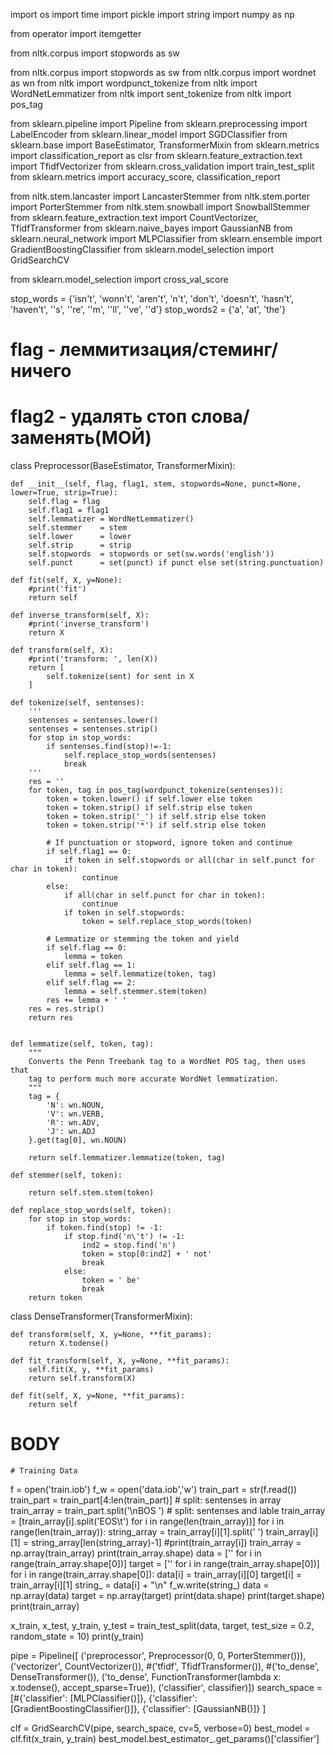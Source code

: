 import os
import time
import pickle
import string
import numpy as np

from operator import itemgetter

from nltk.corpus import stopwords as sw

from nltk.corpus import stopwords as sw
from nltk.corpus import wordnet as wn
from nltk import wordpunct_tokenize
from nltk import WordNetLemmatizer
from nltk import sent_tokenize
from nltk import pos_tag

from sklearn.pipeline import Pipeline
from sklearn.preprocessing import LabelEncoder
from sklearn.linear_model import SGDClassifier
from sklearn.base import BaseEstimator, TransformerMixin
from sklearn.metrics import classification_report as clsr
from sklearn.feature_extraction.text import TfidfVectorizer
from sklearn.cross_validation import train_test_split
from sklearn.metrics import accuracy_score, classification_report


from nltk.stem.lancaster import LancasterStemmer
from nltk.stem.porter import PorterStemmer
from nltk.stem.snowball import SnowballStemmer
from sklearn.feature_extraction.text import CountVectorizer, TfidfTransformer
from sklearn.naive_bayes import GaussianNB
from sklearn.neural_network import MLPClassifier
from sklearn.ensemble import GradientBoostingClassifier
from sklearn.model_selection import GridSearchCV

from sklearn.model_selection import cross_val_score

stop_words = {'isn\'t', 'wonn\'t', 'aren\'t', 'n\'t', 'don\'t', 'doesn\'t', 'hasn\'t', 'haven\'t', 
             '\'s', '\'re', '\'m', '\'ll', '\'ve', '\'d'}
stop_words2 = {'a', 'at', 'the'}

# flag - леммитизация/стеминг/ничего
# flag2 - удалять стоп слова/заменять(МОЙ)
class Preprocessor(BaseEstimator, TransformerMixin):
    
    def __init__(self, flag, flag1, stem, stopwords=None, punct=None, lower=True, strip=True):
        self.flag = flag
        self.flag1 = flag1
        self.lemmatizer = WordNetLemmatizer()
        self.stemmer    = stem
        self.lower      = lower
        self.strip      = strip
        self.stopwords  = stopwords or set(sw.words('english'))
        self.punct      = set(punct) if punct else set(string.punctuation)
        
    def fit(self, X, y=None):
        #print('fit')
        return self

    def inverse_transform(self, X):
        #print('inverse_transform')
        return X

    def transform(self, X):
        #print('transform: ', len(X))
        return [
            self.tokenize(sent) for sent in X
        ]
    
    def tokenize(self, sentenses):
        '''
        sentenses = sentenses.lower()
        sentenses = sentenses.strip()
        for stop in stop_words:
            if sentenses.find(stop)!=-1: 
                self.replace_stop_words(sentenses)
                break
        '''
        res = ''
        for token, tag in pos_tag(wordpunct_tokenize(sentenses)):
            token = token.lower() if self.lower else token
            token = token.strip() if self.strip else token
            token = token.strip('_') if self.strip else token
            token = token.strip('*') if self.strip else token

            # If punctuation or stopword, ignore token and continue
            if self.flag1 == 0:
                if token in self.stopwords or all(char in self.punct for char in token):
                    continue
            else:
                if all(char in self.punct for char in token):
                    continue
                if token in self.stopwords:
                    token = self.replace_stop_words(token)

            # Lemmatize or stemming the token and yield
            if self.flag == 0:
                lemma = token
            elif self.flag == 1:
                lemma = self.lemmatize(token, tag)
            elif self.flag == 2:
                lemma = self.stemmer.stem(token)
            res += lemma + ' '
        res = res.strip()
        return res
        

    def lemmatize(self, token, tag):
        """
        Converts the Penn Treebank tag to a WordNet POS tag, then uses that
        tag to perform much more accurate WordNet lemmatization.
        """
        tag = {
            'N': wn.NOUN,
            'V': wn.VERB,
            'R': wn.ADV,
            'J': wn.ADJ
        }.get(tag[0], wn.NOUN)

        return self.lemmatizer.lemmatize(token, tag)
    
    def stemmer(self, token):
        
        return self.stem.stem(token)
  
    def replace_stop_words(self, token):
        for stop in stop_words:
            if token.find(stop) != -1:
                if stop.find('n\'t') != -1:
                    ind2 = stop.find('n')
                    token = stop[0:ind2] + ' not'
                    break
                else:
                    token = ' be'
                    break
        return token
    
class DenseTransformer(TransformerMixin):

    def transform(self, X, y=None, **fit_params):
        return X.todense()

    def fit_transform(self, X, y=None, **fit_params):
        self.fit(X, y, **fit_params)
        return self.transform(X)

    def fit(self, X, y=None, **fit_params):
        return self

# BODY
	# Training Data
f = open('train.iob')
f_w = open('data.iob','w')
train_part = str(f.read())
train_part = train_part[4:len(train_part)]
    # split: sentenses in array
train_array = train_part.split('\nBOS ')
    # split: sentenses and lable
train_array = [train_array[i].split('EOS\t') for i in range(len(train_array))]
for i in range(len(train_array)):
    string_array = train_array[i][1].split(' ')
    train_array[i][1] = string_array[len(string_array)-1]
    #print(train_array[i])
train_array = np.array(train_array)
print(train_array.shape)
data = ['' for i in range(train_array.shape[0])]
target = ['' for i in range(train_array.shape[0])]
for i in range(train_array.shape[0]):
    data[i] = train_array[i][0]
    target[i] = train_array[i][1]
    string_ = data[i] + "\n"
    f_w.write(string_)
data = np.array(data)
target = np.array(target)
print(data.shape)
print(target.shape)
print(train_array)

x_train, x_test, y_train, y_test = train_test_split(data, target, test_size = 0.2, random_state = 10)
print(y_train)

pipe = Pipeline([
            ('preprocessor', Preprocessor(0, 0, PorterStemmer())),
            ('vectorizer', CountVectorizer()),
            #('tfidf', TfidfTransformer()),
            #('to_dense', DenseTransformer()), 
            ('to_dense', FunctionTransformer(lambda x: x.todense(), accept_sparse=True)),
            ('classifier', classifier)])
search_space = [#{'classifier': [MLPClassifier()]},
                {'classifier': [GradientBoostingClassifier()]},
                {'classifier': [GaussianNB()]}
               ]

clf = GridSearchCV(pipe, search_space, cv=5, verbose=0)
best_model = clf.fit(x_train, y_train)
best_model.best_estimator_.get_params()['classifier']